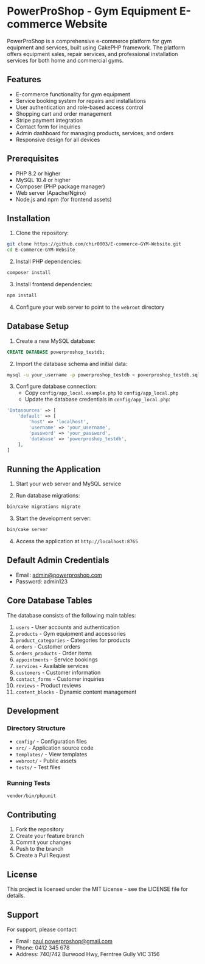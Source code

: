 # PowerProShop - Gym Equipment E-commerce Website

PowerProShop is a comprehensive e-commerce platform for gym equipment and services, built using CakePHP framework. The platform offers equipment sales, repair services, and professional installation services for both home and commercial gyms.

## Features

- E-commerce functionality for gym equipment
- Service booking system for repairs and installations
- User authentication and role-based access control
- Shopping cart and order management
- Stripe payment integration
- Contact form for inquiries
- Admin dashboard for managing products, services, and orders
- Responsive design for all devices

## Prerequisites

- PHP 8.2 or higher
- MySQL 10.4 or higher
- Composer (PHP package manager)
- Web server (Apache/Nginx)
- Node.js and npm (for frontend assets)

## Installation

1. Clone the repository:
```bash
git clone https://github.com/chir0003/E-commerce-GYM-Website.git
cd E-commerce-GYM-Website
```

2. Install PHP dependencies:
```bash
composer install
```

3. Install frontend dependencies:
```bash
npm install
```

4. Configure your web server to point to the `webroot` directory

## Database Setup

1. Create a new MySQL database:
```sql
CREATE DATABASE powerproshop_testdb;
```

2. Import the database schema and initial data:
```bash
mysql -u your_username -p powerproshop_testdb < powerproshop_testdb.sql
```

3. Configure database connection:
   - Copy `config/app_local.example.php` to `config/app_local.php`
   - Update the database credentials in `config/app_local.php`:
```php
'Datasources' => [
    'default' => [
        'host' => 'localhost',
        'username' => 'your_username',
        'password' => 'your_password',
        'database' => 'powerproshop_testdb',
    ],
]
```

## Running the Application

1. Start your web server and MySQL service

2. Run database migrations:
```bash
bin/cake migrations migrate
```

3. Start the development server:
```bash
bin/cake server
```

4. Access the application at `http://localhost:8765`

## Default Admin Credentials

- Email: admin@powerproshop.com
- Password: admin123

## Core Database Tables

The database consists of the following main tables:

1. `users` - User accounts and authentication
2. `products` - Gym equipment and accessories
3. `product_categories` - Categories for products
4. `orders` - Customer orders
5. `orders_products` - Order items
6. `appointments` - Service bookings
7. `services` - Available services
8. `customers` - Customer information
9. `contact_forms` - Customer inquiries
10. `reviews` - Product reviews
11. `content_blocks` - Dynamic content management

## Development

### Directory Structure

- `config/` - Configuration files
- `src/` - Application source code
- `templates/` - View templates
- `webroot/` - Public assets
- `tests/` - Test files

### Running Tests

```bash
vendor/bin/phpunit
```

## Contributing

1. Fork the repository
2. Create your feature branch
3. Commit your changes
4. Push to the branch
5. Create a Pull Request

## License

This project is licensed under the MIT License - see the LICENSE file for details.

## Support

For support, please contact:
- Email: paul.powerproshop@gmail.com
- Phone: 0412 345 678
- Address: 740/742 Burwood Hwy, Ferntree Gully VIC 3156
